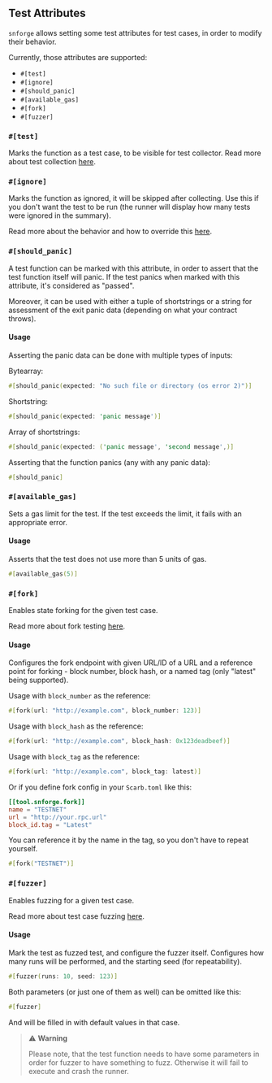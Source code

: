 ## Test Attributes


`snforge` allows setting some test attributes for test cases, in order to modify their behavior. 

Currently, those attributes are supported:
 
- `#[test]`
- `#[ignore]`
- `#[should_panic]`
- `#[available_gas]`
- `#[fork]`
- `#[fuzzer]`

### `#[test]`

Marks the function as a test case, to be visible for test collector.
Read more about test collection [here](./test-collection.md).

### `#[ignore]`

Marks the function as ignored, it will be skipped after collecting.
Use this if you don't want the test to be run (the runner will display how many tests were ignored in the summary).

Read more about the behavior and how to override this [here](./testing.md#ignoring-some-tests-unless-specifically-requested).

### `#[should_panic]`

A test function can be marked with this attribute, in order to assert that the test function itself will panic.
If the test panics when marked with this attribute, it's considered as "passed".
 
Moreover, it can be used with either a tuple of shortstrings or a string for assessment of the exit panic data 
(depending on what your contract throws).

#### Usage
Asserting the panic data can be done with multiple types of inputs:

Bytearray: 
```rust
#[should_panic(expected: "No such file or directory (os error 2)")]
```

Shortstring:
```rust
#[should_panic(expected: 'panic message')]
```

Array of shortstrings: 
```rust
#[should_panic(expected: ('panic message', 'second message',)]
```

Asserting that the function panics (any with any panic data): 

```rust
#[should_panic]
```


### `#[available_gas]`

Sets a gas limit for the test.
If the test exceeds the limit, it fails with an appropriate error. 

#### Usage 

Asserts that the test does not use more than 5 units of gas. 
```rust
#[available_gas(5)]
```

### `#[fork]`

Enables state forking for the given test case.

Read more about fork testing [here](../snforge-advanced-features/fork-testing.md).

#### Usage

Configures the fork endpoint with given URL/ID of a URL and a reference point for forking - block number, 
block hash, or a named tag (only "latest" being supported). 

Usage with `block_number` as the reference:
```rust
#[fork(url: "http://example.com", block_number: 123)]
```

Usage with `block_hash` as the reference:
```rust
#[fork(url: "http://example.com", block_hash: 0x123deadbeef)]
```

Usage with `block_tag` as the reference:
```rust
#[fork(url: "http://example.com", block_tag: latest)]
```

Or if you define fork config in your `Scarb.toml` like this:
```toml
[[tool.snforge.fork]]
name = "TESTNET"
url = "http://your.rpc.url"
block_id.tag = "Latest"
```

You can reference it by the name in the tag, so you don't have to repeat yourself.
```rust
#[fork("TESTNET")] 
```

### `#[fuzzer]`

Enables fuzzing for a given test case.

Read more about test case fuzzing [here](../snforge-advanced-features/fuzz-testing.md). 

#### Usage

Mark the test as fuzzed test, and configure the fuzzer itself.
Configures how many runs will be performed, and the starting seed (for repeatability). 

```rust
#[fuzzer(runs: 10, seed: 123)]
```

Both parameters (or just one of them as well) can be omitted like this:
```rust
#[fuzzer]
```
And will be filled in with default values in that case.

> ⚠️ **Warning**
> 
> Please note, that the test function needs to have some parameters in order for fuzzer to have something to fuzz. 
> Otherwise it will fail to execute and crash the runner. 

